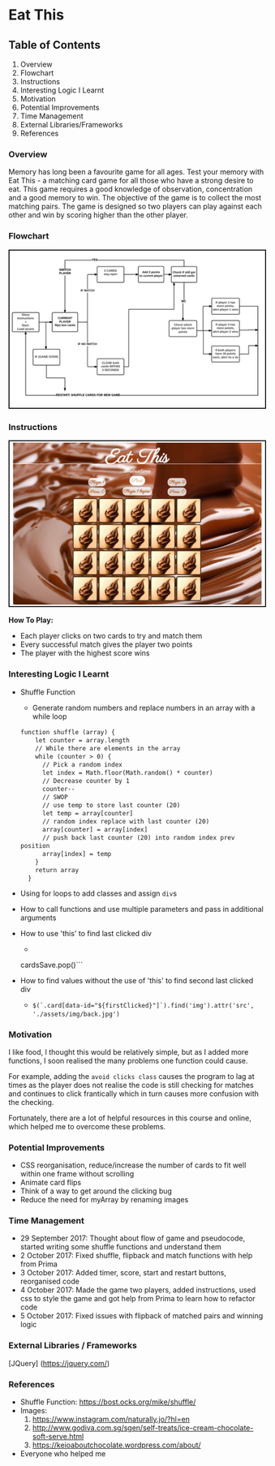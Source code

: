 # **Eat This**

## **Table of Contents**
1. Overview
2. Flowchart
3. Instructions
4. Interesting Logic I Learnt
5. Motivation
6. Potential Improvements
7. Time Management
8. External Libraries/Frameworks
9. References

### **Overview**
Memory has long been a favourite game for all ages. Test your memory with Eat This - a matching card game for all those who have a strong desire to eat. This game requires a good knowledge of observation, concentration and a good memory to win. The objective of the game is to collect the most matching pairs. The game is designed so two players can play against each other and win by scoring higher than the other player.

### **Flowchart**
<img src="/assets/img/gameflowchart.png" border = 2px solid black>

### **Instructions**
<img src="/assets/img/gamescreenshot.png" border = 2px solid black>

**How To Play:**
+ Each player clicks on two cards to try and match them
+ Every successful match gives the player two points
+ The player with the highest score wins

### **Interesting Logic I Learnt**
+ Shuffle Function
  + Generate random numbers and replace numbers in an array with a while loop
  ```
  function shuffle (array) {
      let counter = array.length
      // While there are elements in the array
      while (counter > 0) {
        // Pick a random index
        let index = Math.floor(Math.random() * counter)
        // Decrease counter by 1
        counter--
        // SWOP
        // use temp to store last counter (20)
        let temp = array[counter]
        // random index replace with last counter (20)
        array[counter] = array[index]
        // push back last counter (20) into random index prev position
        array[index] = temp
      }
      return array
    }
    ```

+ Using for loops to add classes and assign `div`s

+ How to call functions and use multiple parameters and pass in additional arguments


+ How to use 'this' to find last clicked div
  + ```$(this).find('img').attr('src', './assets/img/back.jpg')
  cardsSave.pop()```


+ How to find values without the use of 'this' to find second last clicked div
  + ```$(`.card[data-id="${firstClicked}"]`).find('img').attr('src', './assets/img/back.jpg')```

### **Motivation**
I like food, I thought this would be relatively simple, but as I added more functions, I soon realised the many problems one function could cause.

For example, adding the ```avoid clicks class``` causes the program to lag at times as the player does not realise the code is still checking for matches and continues to click frantically which in turn causes more confusion with the checking.

Fortunately, there are a lot of helpful resources in this course and online, which helped me to overcome these problems.

### **Potential Improvements**
+ CSS reorganisation, reduce/increase the number of cards to fit well within one frame without scrolling
+ Animate card flips
+ Think of a way to get around the clicking bug
+ Reduce the need for myArray by renaming images

### **Time Management**
+ 29 September 2017: Thought about flow of game and pseudocode, started writing some shuffle functions and understand them
+ 2 October 2017: Fixed shuffle, flipback and match functions with help from Prima
+ 3 October 2017: Added timer, score, start and restart buttons, reorganised code
+ 4 October 2017: Made the game two players, added instructions, used css to style the game and got help from Prima to learn how to refactor code
+ 5 October 2017: Fixed issues with flipback of matched pairs and winning logic

### **External Libraries / Frameworks**

[JQuery] (https://jquery.com/)

### **References**
+ Shuffle Function: https://bost.ocks.org/mike/shuffle/
+ Images:
  1. https://www.instagram.com/naturally.jo/?hl=en
  2. http://www.godiva.com.sg/sgen/self-treats/ice-cream-chocolate-soft-serve.html
  3. https://keioaboutchocolate.wordpress.com/about/
+ Everyone who helped me
